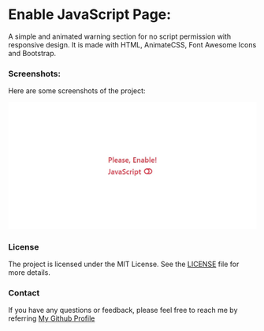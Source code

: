 # Enable JavaScript Page:
A simple and animated warning section for no script permission with responsive design. 
It is made with HTML, AnimateCSS, Font Awesome Icons and Bootstrap.

### Screenshots:
Here are some screenshots of the project:

![Screenshot 1](./screenshots/screenshot1.jpg)

### License
The project is licensed under the MIT License. See the [LICENSE](LICENSE.md) file for more details.

### Contact
If you have any questions or feedback, please feel free to reach me by referring [My Github Profile](https://github.com/ag-sanjjeev/)
